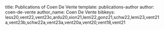 title: Publications of Coen De Vente
template: publications-author
author: coen-de-vente
author_name: Coen De Vente
bibkeys: less20,vent22,vent23c,ardu20,xion21,lemi22,gonz21,schw22,lemi23,vent21a,vent23b,schw22a,vent23a,vent20a,vent20,vent18,vent21